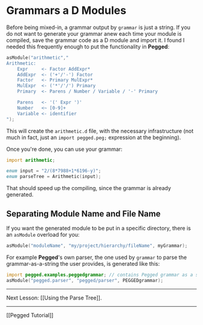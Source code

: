 Grammars a D Modules
====================

Before being mixed-in, a grammar output by `grammar` is just a string. If you do not want to generate your grammar anew each time your module is compiled, save the grammar code as a D module and import it. I found I needed this frequently enough to put the functionality in **Pegged**:

```d
asModule("arithmetic","
Arithmetic:
    Expr     <- Factor AddExpr*
    AddExpr  <- ('+'/'-') Factor
    Factor   <- Primary MulExpr*
    MulExpr  <- ('*'/'/') Primary
    Primary  <- Parens / Number / Variable / '-' Primary

    Parens   <- '(' Expr ')'
    Number   <~ [0-9]+
    Variable <- identifier
");
```

This will create the `arithmetic.d` file, with the necessary infrastructure (not much in fact, just an `import pegged.peg;` expression at the beginning).

Once you're done, you can use your grammar:

```d
import arithmetic;

enum input = "2/(8*7988+1*6196-y)";
enum parseTree = Arithmetic(input);
```

That should speed up the compiling, since the grammar is already generated.

Separating Module Name and File Name
------------------------------------

If you want the generated module to be put in a specific directory, there is an `asModule` overload for you:

```d
asModule("moduleName", "my/project/hierarchy/fileName", myGrammar);
```

For example **Pegged**'s own parser, the one used by `grammar` to parse the grammar-as-a-string the user provides, is generated like this:

```d
import pegged.examples.peggedgrammar; // contains Pegged grammar as a string, name PEGGEDgrammar
asModule("pegged.parser", "pegged/parser", PEGGEDgrammar);
```

* * * *

Next Lesson: [[Using the Parse Tree]].

* * * *

[[Pegged Tutorial]]
          